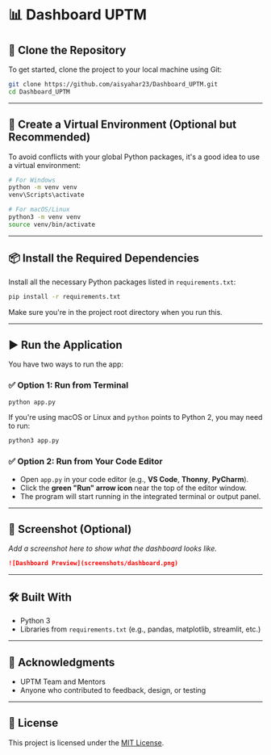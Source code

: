 
# 📊 Dashboard UPTM

## 📁 Clone the Repository

To get started, clone the project to your local machine using Git:

```bash
git clone https://github.com/aisyahar23/Dashboard_UPTM.git
cd Dashboard_UPTM
````

---

## 🐍 Create a Virtual Environment (Optional but Recommended)

To avoid conflicts with your global Python packages, it's a good idea to use a virtual environment:

```bash
# For Windows
python -m venv venv
venv\Scripts\activate

# For macOS/Linux
python3 -m venv venv
source venv/bin/activate
```

---

## 📦 Install the Required Dependencies

Install all the necessary Python packages listed in `requirements.txt`:

```bash
pip install -r requirements.txt
```

Make sure you're in the project root directory when you run this.

---

## ▶️ Run the Application

You have two ways to run the app:

### ✅ Option 1: Run from Terminal

```bash
python app.py
```

If you're using macOS or Linux and `python` points to Python 2, you may need to run:

```bash
python3 app.py
```

### ✅ Option 2: Run from Your Code Editor

* Open `app.py` in your code editor (e.g., **VS Code**, **Thonny**, **PyCharm**).
* Click the **green "Run" arrow icon** near the top of the editor window.
* The program will start running in the integrated terminal or output panel.

---

## 📸 Screenshot (Optional)

*Add a screenshot here to show what the dashboard looks like.*

```markdown
![Dashboard Preview](screenshots/dashboard.png)
```

---

## 🛠️ Built With

* Python 3
* Libraries from `requirements.txt` (e.g., pandas, matplotlib, streamlit, etc.)

---

## 🙌 Acknowledgments

* UPTM Team and Mentors
* Anyone who contributed to feedback, design, or testing

---

## 📄 License

This project is licensed under the [MIT License](LICENSE).


```
